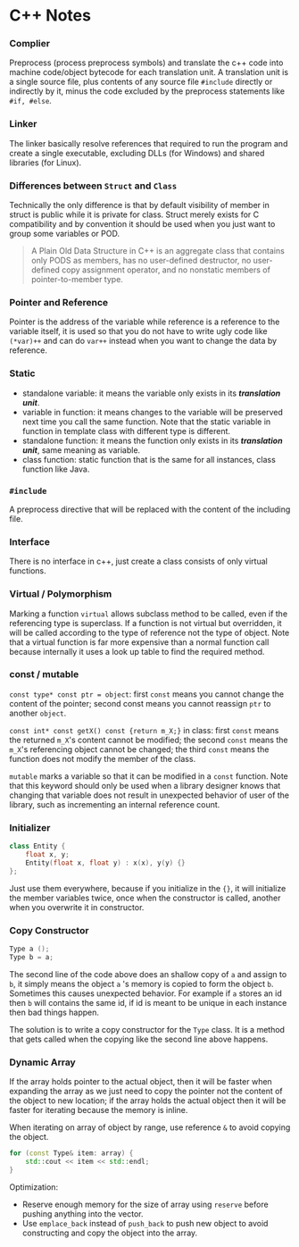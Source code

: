 # C++ Notes

### Complier

Preprocess (process preprocess symbols) and translate the c++ code into machine code/object bytecode for each translation unit. A translation unit is a single source file, plus contents of any source file `#include` directly or indirectly by it, minus the code excluded by the preprocess statements like `#if, #else`.

### Linker

The linker basically resolve references that required to run the program and create a single executable, excluding DLLs (for Windows) and shared libraries (for Linux).

### Differences between `Struct` and `Class`

Technically the only difference is that by default visibility of member in struct is public while it is private for class. Struct merely exists for C compatibility and by convention it should be used when you just want to group some variables or POD.

> A Plain Old Data Structure in C++ is an aggregate class that contains only PODS as members, has no user-defined destructor, no user-defined copy assignment operator, and no nonstatic members of pointer-to-member type.

### Pointer and Reference

Pointer is the address of the variable while reference is a reference to the variable itself, it is used so that you do not have to write ugly code like `(*var)++` and can do `var++` instead when you want to change the data by reference.

### Static

- standalone variable: it means the variable only exists in its ***translation unit***.
- variable in function: it means changes to the variable will be preserved next time you call the same function. Note that the static variable in function in template class with different type is different.
- standalone function: it means the function only exists in its ***translation unit***, same meaning as variable.
- class function: static function that is the same for all instances, class function like Java.

### `#include`

A preprocess directive that will be replaced with the content of the including file.

### Interface

There is no interface in c++, just create a class consists of only virtual functions.

### Virtual / Polymorphism

Marking a function `virtual` allows subclass method to be called, even if the referencing type is superclass. If a function is not virtual but overridden, it will be called according to the type of reference not the type of object. Note that a virtual function is far more expensive than a normal function call because internally it uses a look up table to find the required method.

### const / mutable

`const type* const ptr = object`: first `const` means you cannot change the content of the pointer; second const means you cannot reassign `ptr` to another `object`.

`const int* const getX() const {return m_X;}` in class: first `const` means the returned `m_X`'s content cannot be modified; the second `const` means the `m_X`'s referencing object cannot be changed; the third `const` means the function does not modify the member of the class.

`mutable` marks a variable so that it can be modified in a `const` function. Note that this keyword should only be used when a library designer knows that changing that variable does not result in unexpected behavior of user of the library, such as incrementing an internal reference count.

### Initializer

```c++
class Entity {
	float x, y;
	Entity(float x, float y) : x(x), y(y) {}
};
```

Just use them everywhere, because if you initialize in the `{}`, it will initialize the member variables twice, once when the constructor is called, another when you overwrite it in constructor.

### Copy Constructor

```c++
Type a ();
Type b = a;
```

The second line of the code above does an shallow copy of `a` and assign to `b`, it simply means the object `a` 's memory is copied to form the object `b`. Sometimes this causes unexpected behavior. For example if `a` stores an id then `b` will contains the same id, if id is meant to be unique in each instance then bad things happen.

The solution is to write a copy constructor for the `Type` class. It is a method that gets called when the copying like the second line above happens.

### Dynamic Array

If the array holds pointer to the actual object, then it will be faster when expanding the array as we just need to copy the pointer not the content of the object to new location; if the array holds the actual object then it will be faster for iterating because the memory is inline.

When iterating on array of object by range, use reference `&` to avoid copying the object.

```c++
for (const Type& item: array) {
	std::cout << item << std::endl;
}
```

Optimization:

- Reserve enough memory for the size of array using `reserve` before pushing anything into the vector.
- Use `emplace_back` instead of `push_back` to push new object to avoid constructing and copy the object into the array.